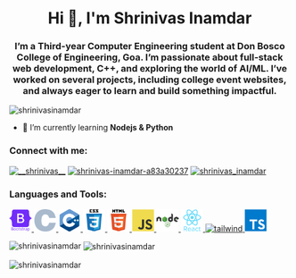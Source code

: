 <h1 align="center">Hi 👋, I'm Shrinivas Inamdar</h1>
<h3 align="center">I’m a Third-year Computer Engineering student at Don Bosco College of Engineering, Goa. I’m passionate about full-stack web development, C++, and exploring the world of AI/ML. I’ve worked on several projects, including college event websites, and always eager to learn and build something impactful.</h3>

<p align="left"> <img src="https://komarev.com/ghpvc/?username=shrinivasinamdar&label=Profile%20views&color=0e75b6&style=flat" alt="shrinivasinamdar" /> </p>

- 🌱 I’m currently learning **Nodejs & Python**

<h3 align="left">Connect with me:</h3>
<p align="left">
<a href="https://twitter.com/__shrinivas__" target="blank"><img align="center" src="https://raw.githubusercontent.com/rahuldkjain/github-profile-readme-generator/master/src/images/icons/Social/twitter.svg" alt="__shrinivas__" height="30" width="40" /></a>
<a href="https://linkedin.com/in/shrinivas-inamdar-a83a30237" target="blank"><img align="center" src="https://raw.githubusercontent.com/rahuldkjain/github-profile-readme-generator/master/src/images/icons/Social/linked-in-alt.svg" alt="shrinivas-inamdar-a83a30237" height="30" width="40" /></a>
<a href="https://instagram.com/shrinivas_inamdar" target="blank"><img align="center" src="https://raw.githubusercontent.com/rahuldkjain/github-profile-readme-generator/master/src/images/icons/Social/instagram.svg" alt="shrinivas_inamdar" height="30" width="40" /></a>
</p>

<h3 align="left">Languages and Tools:</h3>
<p align="left"> <a href="https://getbootstrap.com" target="_blank" rel="noreferrer"> <img src="https://raw.githubusercontent.com/devicons/devicon/master/icons/bootstrap/bootstrap-plain-wordmark.svg" alt="bootstrap" width="40" height="40"/> </a> <a href="https://www.cprogramming.com/" target="_blank" rel="noreferrer"> <img src="https://raw.githubusercontent.com/devicons/devicon/master/icons/c/c-original.svg" alt="c" width="40" height="40"/> </a> <a href="https://www.w3schools.com/cpp/" target="_blank" rel="noreferrer"> <img src="https://raw.githubusercontent.com/devicons/devicon/master/icons/cplusplus/cplusplus-original.svg" alt="cplusplus" width="40" height="40"/> </a> <a href="https://www.w3schools.com/css/" target="_blank" rel="noreferrer"> <img src="https://raw.githubusercontent.com/devicons/devicon/master/icons/css3/css3-original-wordmark.svg" alt="css3" width="40" height="40"/> </a> <a href="https://www.w3.org/html/" target="_blank" rel="noreferrer"> <img src="https://raw.githubusercontent.com/devicons/devicon/master/icons/html5/html5-original-wordmark.svg" alt="html5" width="40" height="40"/> </a> <a href="https://developer.mozilla.org/en-US/docs/Web/JavaScript" target="_blank" rel="noreferrer"> <img src="https://raw.githubusercontent.com/devicons/devicon/master/icons/javascript/javascript-original.svg" alt="javascript" width="40" height="40"/> </a> <a href="https://nodejs.org" target="_blank" rel="noreferrer"> <img src="https://raw.githubusercontent.com/devicons/devicon/master/icons/nodejs/nodejs-original-wordmark.svg" alt="nodejs" width="40" height="40"/> </a> <a href="https://reactjs.org/" target="_blank" rel="noreferrer"> <img src="https://raw.githubusercontent.com/devicons/devicon/master/icons/react/react-original-wordmark.svg" alt="react" width="40" height="40"/> </a> <a href="https://tailwindcss.com/" target="_blank" rel="noreferrer"> <img src="https://www.vectorlogo.zone/logos/tailwindcss/tailwindcss-icon.svg" alt="tailwind" width="40" height="40"/> </a> <a href="https://www.typescriptlang.org/" target="_blank" rel="noreferrer"> <img src="https://raw.githubusercontent.com/devicons/devicon/master/icons/typescript/typescript-original.svg" alt="typescript" width="40" height="40"/> </a> </p>

<p><img align="left" src="https://github-readme-stats.vercel.app/api/top-langs?username=shrinivasinamdar&show_icons=true&locale=en&layout=compact" alt="shrinivasinamdar" /></p>

<p>&nbsp;<img align="center" src="https://github-readme-stats.vercel.app/api?username=shrinivasinamdar&show_icons=true&locale=en" alt="shrinivasinamdar" /></p>

<p><img align="center" src="https://github-readme-streak-stats.herokuapp.com/?user=shrinivasinamdar&" alt="shrinivasinamdar" /></p>

